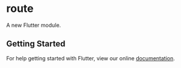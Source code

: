 # route

A new Flutter module.

## Getting Started

For help getting started with Flutter, view our online
[documentation](https://flutter.dev/).
